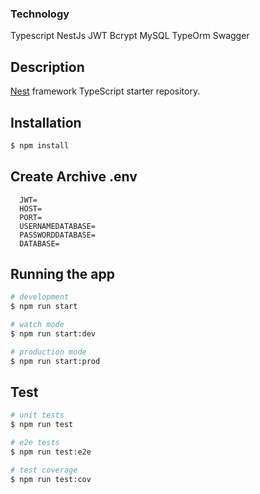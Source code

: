 
### Technology
Typescript
NestJs
JWT
Bcrypt
MySQL
TypeOrm
Swagger

## Description

[Nest](https://github.com/nestjs/nest) framework TypeScript starter repository.

## Installation

```bash
$ npm install
```

## Create Archive .env

```
  JWT=
  HOST=
  PORT=
  USERNAMEDATABASE=
  PASSWORDDATABASE=
  DATABASE=
```

## Running the app

```bash
# development
$ npm run start

# watch mode
$ npm run start:dev

# production mode
$ npm run start:prod
```

## Test

```bash
# unit tests
$ npm run test

# e2e tests
$ npm run test:e2e

# test coverage
$ npm run test:cov
```


